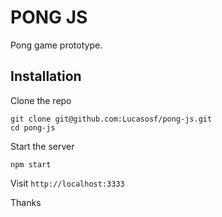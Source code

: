# PONG JS

Pong game prototype.

## Installation

Clone the repo

```
git clone git@github.com:Lucasosf/pong-js.git
cd pong-js
```

Start the server

```
npm start
```

Visit `http://localhost:3333`


Thanks
